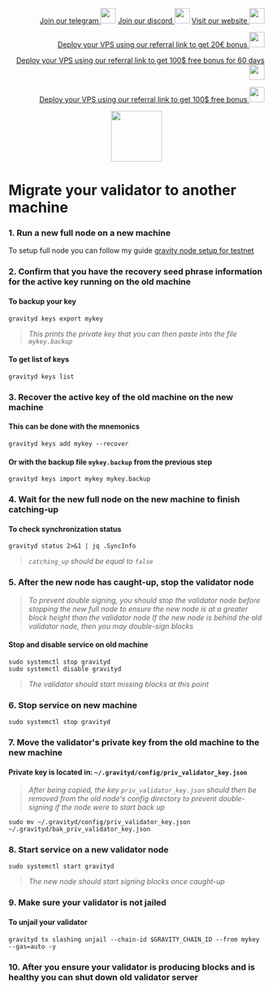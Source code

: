 <p style="font-size:14px" align="right">
<a href="https://t.me/kjnotes" target="_blank">Join our telegram <img src="https://user-images.githubusercontent.com/50621007/183283867-56b4d69f-bc6e-4939-b00a-72aa019d1aea.png" width="30"/></a>
<a href="https://discord.gg/JqQNcwff2e" target="_blank">Join our discord <img src="https://user-images.githubusercontent.com/50621007/176236430-53b0f4de-41ff-41f7-92a1-4233890a90c8.png" width="30"/></a>
<a href="https://kjnodes.com/" target="_blank">Visit our website <img src="https://user-images.githubusercontent.com/50621007/168689709-7e537ca6-b6b8-4adc-9bd0-186ea4ea4aed.png" width="30"/></a>
</p>

<p style="font-size:14px" align="right">
<a href="https://hetzner.cloud/?ref=y8pQKS2nNy7i" target="_blank">Deploy your VPS using our referral link to get 20€ bonus <img src="https://user-images.githubusercontent.com/50621007/174612278-11716b2a-d662-487e-8085-3686278dd869.png" width="30"/></a>
</p>
<p style="font-size:14px" align="right">
<a href="https://m.do.co/c/17b61545ca3a" target="_blank">Deploy your VPS using our referral link to get 100$ free bonus for 60 days <img src="https://user-images.githubusercontent.com/50621007/183284313-adf81164-6db4-4284-9ea0-bcb841936350.png" width="30"/></a>
</p>
<p style="font-size:14px" align="right">
<a href="https://www.vultr.com/?ref=7418642" target="_blank">Deploy your VPS using our referral link to get 100$ free bonus <img src="https://user-images.githubusercontent.com/50621007/183284971-86057dc2-2009-4d40-a1d4-f0901637033a.png" width="30"/></a>
</p>

<p align="center">
  <img height="100" height="auto" src="https://user-images.githubusercontent.com/50621007/184189788-a617676f-fae9-43b4-89d3-e3ab779946f7.png">
</p>

# Migrate your validator to another machine

### 1. Run a new full node on a new machine
To setup full node you can follow my guide [gravity node setup for testnet](https://github.com/kj89/testnet_manuals/blob/main/gravity/README.md)

### 2. Confirm that you have the recovery seed phrase information for the active key running on the old machine

#### To backup your key
```
gravityd keys export mykey
```
> _This prints the private key that you can then paste into the file `mykey.backup`_

#### To get list of keys
```
gravityd keys list
```

### 3. Recover the active key of the old machine on the new machine

#### This can be done with the mnemonics
```
gravityd keys add mykey --recover
```

#### Or with the backup file `mykey.backup` from the previous step
```
gravityd keys import mykey mykey.backup
```

### 4. Wait for the new full node on the new machine to finish catching-up

#### To check synchronization status
```
gravityd status 2>&1 | jq .SyncInfo
```
> _`catching_up` should be equal to `false`_

### 5. After the new node has caught-up, stop the validator node

> _To prevent double signing, you should stop the validator node before stopping the new full node to ensure the new node is at a greater block height than the validator node_
> _If the new node is behind the old validator node, then you may double-sign blocks_

#### Stop and disable service on old machine
```
sudo systemctl stop gravityd
sudo systemctl disable gravityd
```
> _The validator should start missing blocks at this point_

### 6. Stop service on new machine
```
sudo systemctl stop gravityd
```

### 7. Move the validator's private key from the old machine to the new machine
#### Private key is located in: `~/.gravityd/config/priv_validator_key.json`

> _After being copied, the key `priv_validator_key.json` should then be removed from the old node's config directory to prevent double-signing if the node were to start back up_
```
sudo mv ~/.gravityd/config/priv_validator_key.json ~/.gravityd/bak_priv_validator_key.json
```

### 8. Start service on a new validator node
```
sudo systemctl start gravityd
```
> _The new node should start signing blocks once caught-up_

### 9. Make sure your validator is not jailed
#### To unjail your validator
```
gravityd tx slashing unjail --chain-id $GRAVITY_CHAIN_ID --from mykey --gas=auto -y
```

### 10. After you ensure your validator is producing blocks and is healthy you can shut down old validator server
